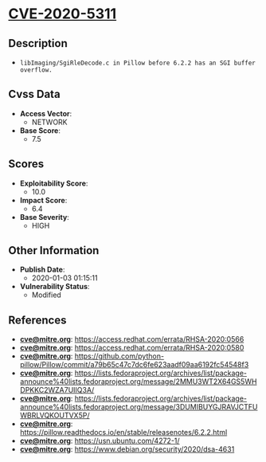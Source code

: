 
# [CVE-2020-5311](https://cve.mitre.org/cgi-bin/cvename.cgi?name=CVE-2020-5311)

## Description

- `libImaging/SgiRleDecode.c in Pillow before 6.2.2 has an SGI buffer overflow.`

## Cvss Data

- **Access Vector**:
  - NETWORK
- **Base Score**:
  - 7.5

## Scores

- **Exploitability Score**:
  - 10.0
- **Impact Score**:
  - 6.4
- **Base Severity**:
  - HIGH

## Other Information

- **Publish Date**:
  - 2020-01-03 01:15:11
- **Vulnerability Status**:
  - Modified

## References

- **cve@mitre.org**: https://access.redhat.com/errata/RHSA-2020:0566
- **cve@mitre.org**: https://access.redhat.com/errata/RHSA-2020:0580
- **cve@mitre.org**: https://github.com/python-pillow/Pillow/commit/a79b65c47c7dc6fe623aadf09aa6192fc54548f3
- **cve@mitre.org**: https://lists.fedoraproject.org/archives/list/package-announce%40lists.fedoraproject.org/message/2MMU3WT2X64GS5WHDPKKC2WZA7UIIQ3A/
- **cve@mitre.org**: https://lists.fedoraproject.org/archives/list/package-announce%40lists.fedoraproject.org/message/3DUMIBUYGJRAVJCTFUWBRLVQKOUTVX5P/
- **cve@mitre.org**: https://pillow.readthedocs.io/en/stable/releasenotes/6.2.2.html
- **cve@mitre.org**: https://usn.ubuntu.com/4272-1/
- **cve@mitre.org**: https://www.debian.org/security/2020/dsa-4631
